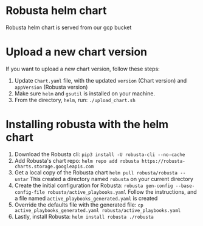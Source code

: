 # Robusta helm chart
Robusta helm chart is served from our gcp bucket

# Upload a new chart version
If you want to upload a new chart version, follow these steps:
1. Update `Chart.yaml` file, with the updated `version` (Chart version) and `appVersion` (Robusta version)
2. Make sure `helm` and `gsutil` is installed on your machine.
3. From the directory, `helm`, run: `./upload_chart.sh`

# Installing robusta with the helm chart
1. Download the Robusta cli:
`pip3 install -U robusta-cli --no-cache`
2. Add Robusta's chart repo:
`helm repo add robusta https://robusta-charts.storage.googleapis.com`
3. Get a local copy of the Robusta chart
`helm pull robusta/robusta --untar`
This created a directory named `robusta` on your current directory
4. Create the initial configuration for Robusta:
`robusta gen-config --base-config-file robusta/active_playbooks.yaml`
Follow the instructions, and a file named `active_playbooks_generated.yaml` is created
5. Override the defaults file with the generated file:
`cp active_playbooks_generated.yaml robusta/active_playbooks.yaml`
6. Lastly, install Robusta:
`helm install robusta ./robusta` 